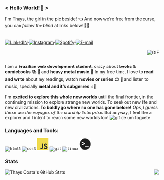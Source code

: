### < Hello World! 🖖 > </br>

I'm Thays, the girl in the pic beside! 👈 And now we’re free from the curse, you can *follow the blind* at links below! 🧙‍🖤 <br></br>

<p align="left">
  
<a target="_blank" href="https://www.linkedin.com/in/m-thays-costa/">
  <img align="middle" alt="LinkedIN" width="38px" src="https://image.flaticon.com/icons/svg/1384/1384014.svg" />
</a>

<a target="_blank" href="https://www.instagram.com/missentropia_/?hl=pt-br">
  <img align="middle" alt="Instagram" width="38px" src="https://image.flaticon.com/icons/svg/1384/1384015.svg" />
</a>

<a target="_blank" href="https://open.spotify.com/user/12173725478">
  <img align="middle" alt="Spotify" width="38px" src="https://image.flaticon.com/icons/svg/49/49097.svg" />
</a>

<a target="_blank" href="mailto:thayscosta3@gmail.com">
  <img align="middle" alt="E-mail" width="38px" src="https://image.flaticon.com/icons/svg/95/95627.svg" /><br>
</a>
<br>

<img align="right" alt="GIF" src="https://66.media.tumblr.com/38d1757e25bf6e7e7b632910d7ad55bc/tumblr_n5opgbx7221rlq8k2o1_500.gif" />
</p>
</br>


I am a **brazilian web development student**, crazy about **books & comicbooks** 📚 💭 and **heavy metal music**.🤘 In my free time, I love to **read and write** about my readings, watch **movies or series** 📺 🧛‍  and listen to music, specially **metal and it’s subgenres** 🎶🤘 
</br><br>
I'm **excited to explore this whole new worlds** until the final frontier, in the continuing mission to explore strange new worlds. To seek out new life and new civilizations. **To boldly go where no one has gone before!** *Ops, I guess these are the voyages of the starship Enterprise.* But anyway, I feel like a explorer and I intent to reach some new worlds too! <img width="22px" src="https://media1.giphy.com/media/dJezVlwfVulTykjRQj/giphy.gif" alt="gif de um foguete"><br>

### Languages and Tools:  

<code><img height="38" src="https://devicons.github.io/devicon/devicon.git/icons/html5/html5-original-wordmark.svg" alt="html5"/></code>
<code><img height="38" src="https://devicons.github.io/devicon/devicon.git/icons/css3/css3-original-wordmark.svg" alt="css3"/></code>
<code><img height="38" src="https://raw.githubusercontent.com/github/explore/80688e429a7d4ef2fca1e82350fe8e3517d3494d/topics/javascript/javascript.png" alt="Java Script"></code>
<code><img height="38" src="https://devicons.github.io/devicon/devicon.git/icons/git/git-original.svg" alt="git"/></code>
<code><img height="38" src="https://devicons.github.io/devicon/devicon.git/icons/linux/linux-original.svg" alt="linux"/></code>
<code><img height="38" src="https://raw.githubusercontent.com/github/explore/80688e429a7d4ef2fca1e82350fe8e3517d3494d/topics/terminal/terminal.png" alt="terminal"></code>

### Stats <br>
<img  align="left" src="https://github-readme-stats.vercel.app/api?username=thayscosta3&&show_icons=true&title_color=fff&icon_color=79ff97&text_color=9f9f9f&bg_color=151515" alt="Thays Costa's GitHub Stats" />

<a href="https://github.com/thayscosta3">
  <img align="right" src="https://github-readme-stats.vercel.app/api/top-langs/?username=thayscosta3&&show_icons=true&title_color=fff&icon_color=79ff97&text_color=9f9f9f&bg_color=151515" />
</a>




